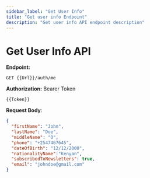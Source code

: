 ```yaml
---
sidebar_label: "Get User Info"
title: "Get user info Endpoint"
description: "Get user info API endpoint description"
---
```


# Get User Info API

**Endpoint:**

```
GET {{Url}}/auth/me
```

**Authorization:** Bearer Token

```
{{Token}}
```

**Request Body**:

```json
{
  "firstName": "John",
  "lastName": "Doe",
  "middleName": "O",
  "phone": "+2547467645",
  "dateOfBirth": "12/12/2000",
  "nationalityName":"Kenyan",
  "subscribedToNewsletters": true,
  "email": "johndoe@gmail.com"
}
```
